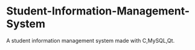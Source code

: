 # Student-Information-Management-System
A student information management system made with C,MySQL,Qt.
